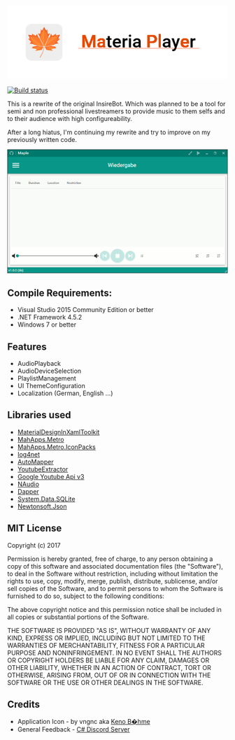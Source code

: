 ![logo](header.png)

[![Build status](https://ci.appveyor.com/api/projects/status/2bgiexw53ktd5lhp?svg=true)](https://ci.appveyor.com/project/Insire/insirebot-v2)

This is a rewrite of the original InsireBot. Which was planned to be a tool for semi and non professional livestreamers to provide music to them selfs and to their audience with high configureability.

After a long hiatus, I'm continuing my rewrite and try to improve on my previously written code.

![Mainwindow](MainWindow.gif)

## Compile Requirements:
 - Visual Studio 2015 Community Edition or better
 - .NET Framework 4.5.2
 - Windows 7 or better

## Features
- AudioPlayback
- AudioDeviceSelection
- PlaylistManagement
- UI ThemeConfiguration
- Localization (German, English ...)

## Libraries used
- [MaterialDesignInXamlToolkit](https://github.com/ButchersBoy/MaterialDesignInXamlToolkit)
- [MahApps.Metro](https://github.com/MahApps/MahApps.Metro)
- [MahApps.Metro.IconPacks](https://github.com/MahApps/MahApps.Metro.IconPacks)
- [log4net](https://github.com/apache/log4net)
- [AutoMapper](https://github.com/AutoMapper/AutoMapper)
- [YoutubeExtractor](https://github.com/flagbug/YoutubeExtractor)
- [Google Youtube Api v3](https://www.nuget.org/packages/Google.Apis.youtube.v3/)
- [NAudio](https://github.com/naudio/NAudio)
- [Dapper](https://github.com/StackExchange/dapper-dot-net)
- [System.Data.SQLite](https://system.data.sqlite.org/index.html/doc/trunk/www/index.wiki)
- [Newtonsoft.Json](https://github.com/JamesNK/Newtonsoft.Json)

## MIT License
Copyright (c) 2017 

Permission is hereby granted, free of charge, to any person obtaining a copy
of this software and associated documentation files (the "Software"), to deal
in the Software without restriction, including without limitation the rights
to use, copy, modify, merge, publish, distribute, sublicense, and/or sell
copies of the Software, and to permit persons to whom the Software is
furnished to do so, subject to the following conditions:

The above copyright notice and this permission notice shall be included in all
copies or substantial portions of the Software.

THE SOFTWARE IS PROVIDED "AS IS", WITHOUT WARRANTY OF ANY KIND, EXPRESS OR
IMPLIED, INCLUDING BUT NOT LIMITED TO THE WARRANTIES OF MERCHANTABILITY,
FITNESS FOR A PARTICULAR PURPOSE AND NONINFRINGEMENT. IN NO EVENT SHALL THE
AUTHORS OR COPYRIGHT HOLDERS BE LIABLE FOR ANY CLAIM, DAMAGES OR OTHER
LIABILITY, WHETHER IN AN ACTION OF CONTRACT, TORT OR OTHERWISE, ARISING FROM,
OUT OF OR IN CONNECTION WITH THE SOFTWARE OR THE USE OR OTHER DEALINGS IN THE
SOFTWARE.

## Credits
- Application Icon - by vngnc aka [Keno B�hme](http://www.kenoboeh.me/)
- General Feedback - [C# Discord Server](https://discord.gg/VCFhEDy)
